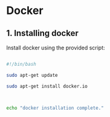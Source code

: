 # Docker


## 1. Installing docker
Install docker using the provided script:
```bash

#!/bin/bash

sudo apt-get update

sudo apt-get install docker.io



echo "docker installation complete."
```